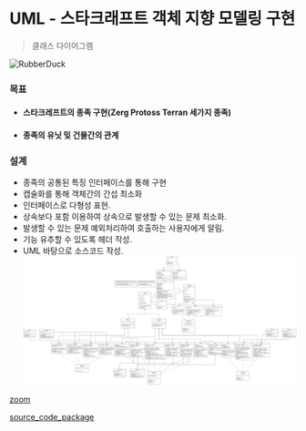 # UML - 스타크래프트 객체 지향 모델링 구현
> 클래스 다이어그램

<img src="https://postfiles.pstatic.net/MjAyMjA1MzBfMTQ5/MDAxNjUzODM3MjU2MTQ0.73pvZ6nQwr7My2JxBd_Krx07kkzUuPj8z9v3AyRbGJMg.p0hBIDuY_laxrLWqRulj6jwZ9yMNFY8oBTV6Hifdw_8g.PNG.forget980/image.png?type=w580" width="20%" height="20%" title="px(픽셀) 크기 설정" alt="RubberDuck"></img>
### 목표
* #### 스타크레프트의 종족 구현(Zerg Protoss Terran 세가지 종족)
* #### 종족의 유닛 밎 건물간의 관계
### 설계
* 종족의 공통된 특징 인터페이스를 통해 구현
* 캡술화를 통해 객체간의 간섭 최소화
* 인터페이스로 다형성 표현.
* 상속보다 포함 이용하여 상속으로 발생할 수 있는 문제 최소화.
* 발생할 수 있는 문제 예외처리하여 호출하는 사용자에게 알림.
* 기능 유추할 수 있도록 헤더 작성.
* UML 바탕으로 소스코드 작성.
![Alt text](/star/star__.drawio.png)

[zoom](https://github.com/1000004/PERSONAL-PROJECTS/blob/project/star/star__.drawio.png)

[source_code_package](https://github.com/1000004/PERSONAL-PROJECTS/tree/UML/star/src/kr/ac/star)
